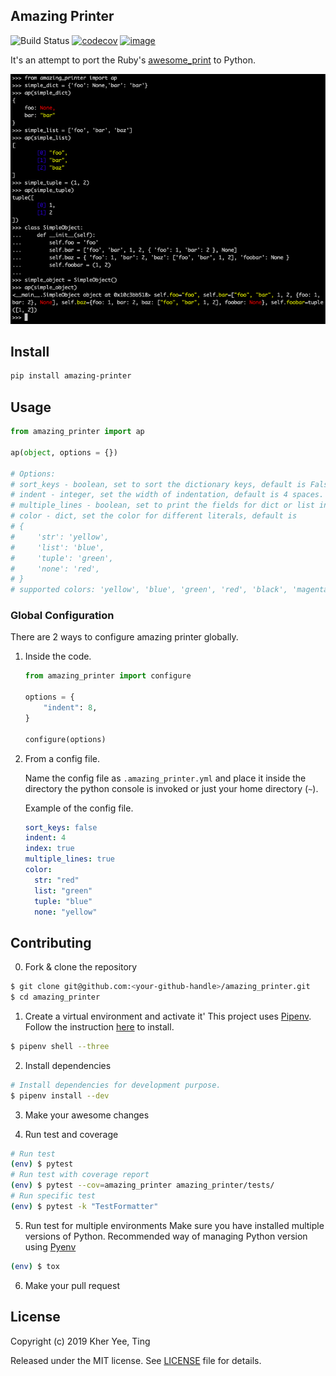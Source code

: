 ## Amazing Printer

![Build Status](https://github.com/github/docs/actions/workflows/main.yml/badge.svg)
 [![codecov](https://codecov.io/gh/tkbky/amazing_printer/branch/master/graph/badge.svg)](https://codecov.io/gh/tkbky/amazing_printer) [![image](https://img.shields.io/pypi/v/amazing_printer.svg)](https://pypi.org/project/amazing_printer/)

It's an attempt to port the Ruby's [awesome_print](https://github.com/awesome-print/awesome_print) to Python.

![the-pitch](the-pitch.png)

## Install

```sh
pip install amazing-printer
```

## Usage

```python
from amazing_printer import ap

ap(object, options = {})

# Options:
# sort_keys - boolean, set to sort the dictionary keys, default is False.
# indent - integer, set the width of indentation, default is 4 spaces.
# multiple_lines - boolean, set to print the fields for dict or list in multiple lines, default is True.
# color - dict, set the color for different literals, default is
# {
#     'str': 'yellow',
#     'list': 'blue',
#     'tuple': 'green',
#     'none': 'red',
# }
# supported colors: 'yellow', 'blue', 'green', 'red', 'black', 'magenta', 'cyan', 'white'
```

### Global Configuration

There are 2 ways to configure amazing printer globally.

1. Inside the code.

    ```python
    from amazing_printer import configure

    options = {
        "indent": 8,
    }

    configure(options)
    ```

2. From a config file.

    Name the config file as `.amazing_printer.yml` and place it inside the directory the python console is invoked or just your home directory (`~`).

    Example of the config file.

    ```yml
    sort_keys: false
    indent: 4
    index: true
    multiple_lines: true
    color:
      str: "red"
      list: "green"
      tuple: "blue"
      none: "yellow"
    ```

## Contributing

0. Fork & clone the repository
```sh
$ git clone git@github.com:<your-github-handle>/amazing_printer.git
$ cd amazing_printer
```

1. Create a virtual environment and activate it'
This project uses [Pipenv](https://github.com/pypa/pipenv). Follow the instruction [here](https://github.com/pypa/pipenv) to install.
```sh
$ pipenv shell --three
```

2. Install dependencies
```sh
# Install dependencies for development purpose.
$ pipenv install --dev
```

3. Make your awesome changes

4. Run test and coverage
```sh
# Run test
(env) $ pytest
# Run test with coverage report
(env) $ pytest --cov=amazing_printer amazing_printer/tests/
# Run specific test
(env) $ pytest -k "TestFormatter"
```

5. Run test for multiple environments
Make sure you have installed multiple versions of Python. Recommended way of managing Python version using [Pyenv](https://github.com/pyenv/pyenv)
```sh
(env) $ tox
```

6. Make your pull request

## License

Copyright (c) 2019 Kher Yee, Ting

Released under the MIT license. See [LICENSE](LICENSE) file for details.
